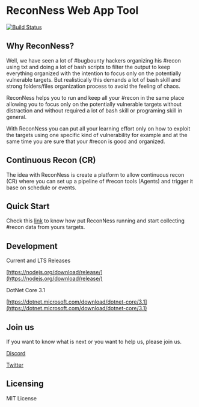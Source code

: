 # ReconNess Web App Tool

[![Build Status](https://dev.azure.com/reconness/reconness/_apis/build/status/reconness.reconness?branchName=master)](https://dev.azure.com/reconness/reconness/_build/latest?definitionId=1&branchName=master)

## Why ReconNess?

Well, we have seen a lot of #bugbounty hackers organizing his #recon using txt and doing a lot of bash scripts to filter the output to keep everything organized with the intention to focus only on the potentially vulnerable targets. But realistically this demands a lot of bash skill and strong folders/files organization process to avoid the feeling of chaos.

ReconNess helps you to run and keep all your #recon in the same place allowing you to focus only on the potentially vulnerable targets without distraction and without required a lot of bash skill or programing skill in general. 

With ReconNess you can put all your learning effort only on how to exploit the targets using one specific kind of vulnerability for example and at the same time you are sure that your #recon is good and organized.

## Continuous Recon (CR)

The idea with ReconNess is create a platform to allow continuous recon (CR) where you can set up a pipeline of #recon tools (Agents) and trigger it base on schedule or events.

## Quick Start

Check this [link](https://docs.reconness.com/getting-started/quick-start) to know how put ReconNess running and start collecting #recon data from yours targets.

## Development

Current and LTS Releases

[https://nodejs.org/download/release/](https://nodejs.org/download/release/)

DotNet Core 3.1

[https://dotnet.microsoft.com/download/dotnet-core/3.1](https://dotnet.microsoft.com/download/dotnet-core/3.1)

## Join us

If you want to know what is next or you want to help us, please join us.

[Discord](https://discord.com/invite/hpKVRFM)

[Twitter](https://twitter.com/reconness)

## Licensing

MIT License

